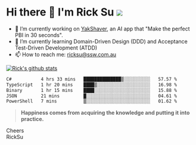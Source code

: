 # Hi there 👋 I'm Rick Su ![](https://komarev.com/ghpvc/?username=ricksu978)
<!--
**ricksu978/ricksu978** is a ✨ _special_ ✨ repository because its `README.md` (this file) appears on your GitHub profile.

Here are some ideas to get you started:
-->
- 🔭 I’m currently working on [YakShaver](https://yakshaver.ai/), an AI app that "Make the perfect PBI in 30 seconds".
- 🌱 I’m currently learning Domain-Driven Design (DDD) and Acceptance Test-Driven Development (ATDD)
- 📫 How to reach me: ricksu@ssw.com.au
<!--
- 👯 I’m looking to collaborate on ...
- 🤔 I’m looking for help with ...
- 💬 Ask me about ...
-->
<!--
- 😄 Pronouns: ...
- ⚡ Fun fact: ...
-->
[![Rick's github stats](https://github-readme-stats.vercel.app/api?username=ricksu978&theme=dark)](https://github.com/ricksu978/ricksu978)

<!--START_SECTION:waka-->

```txt
C#           4 hrs 33 mins   ██████████████▒░░░░░░░░░░   57.57 %
TypeScript   1 hr 20 mins    ████▒░░░░░░░░░░░░░░░░░░░░   16.98 %
Binary       1 hr 15 mins    ████░░░░░░░░░░░░░░░░░░░░░   15.88 %
JSON         21 mins         █░░░░░░░░░░░░░░░░░░░░░░░░   04.61 %
PowerShell   7 mins          ▒░░░░░░░░░░░░░░░░░░░░░░░░   01.62 %
```

<!--END_SECTION:waka-->

> **Happiness comes from acquiring the knowledge and putting it into practice.**

Cheers  
RickSu 
